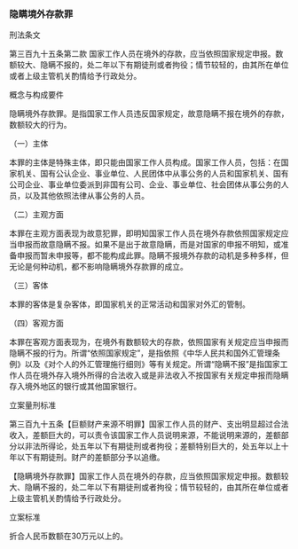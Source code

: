 ### 隐瞒境外存款罪
 刑法条文 

第三百九十五条第二款 国家工作人员在境外的存款，应当依照国家规定申报。数额较大、隐瞒不报的，处二年以下有期徒刑或者拘役；情节较轻的，由其所在单位或者上级主管机关酌情给予行政处分。

 概念与构成要件 

隐瞒境外存款罪。是指国家工作人员违反国家规定，故意隐瞒不报在境外的存款，数额较大的行为。

（一）主体

本罪的主体是特殊主体，即只能由国家工作人员构成。国家工作人员，包括：在国家机关、国有公认企业、事业单位、人民团体中从事公务的人员和国家机关、国有公司企业、事业单位委派到非国有公司、企业、事业单位、社会团体从事公务的人员，以及其他依照法律从事公务的人员。

（二）主观方面

本罪在主观方面表现为故意犯罪，即明知国家工作人员在境外存款依照国家规定应当申报而故意隐瞒不报。如果不是出于故意隐瞒，而是对国家的申报不明知，或准备申报而暂未申报等，都不能构成此罪。隐瞒不报境外存款的动机是多种多样，但无论是何种动机，都不影响隐瞒境外存款罪的成立。

（三）客体

本罪的客体是复杂客体，即国家机关的正常活动和国家对外汇的管制。

（四）客观方面

本罪在客观方面表现为，在境外有数额较大的存款，依照国家有关规定应当申报而隐瞒不报的行为。所谓“依照国家规定”，是指依照《中华人民共和国外汇管理条例》以及《对个人的外汇管理施行细则》等有关规定。所谓“隐瞒不报”是指国家工作人员在境外存入境外所得的合法收入或是非法收入不按国家有关规定申报而隐瞒存入境外地区的银行或其他国家银行。

 立案量刑标准 

第三百九十五条【巨额财产来源不明罪】国家工作人员的财产、支出明显超过合法收入，差额巨大的，可以责令该国家工作人员说明来源，不能说明来源的，差额部分以非法所得论，处五年以下有期徒刑或者拘役；差额特别巨大的，处五年以上十年以下有期徒刑。财产的差额部分予以追缴。

【隐瞒境外存款罪】国家工作人员在境外的存款，应当依照国家规定申报。数额较大、隐瞒不报的，处二年以下有期徒刑或者拘役；情节较轻的，由其所在单位或者上级主管机关酌情给予行政处分。

 立案标准 


折合人民币数额在30万元以上的。